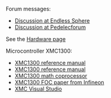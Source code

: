    
Forum messages:
* [Discussion at Endless Sphere](https://endless-sphere.com/forums/posting.php?mode=quote&f=30&p=1650367#pr1650367)  
* [Discussion at Pedelecforum](https://www.pedelecforum.de/forum/index.php?threads/neue-tsdz2-controller-open-source.86546)

See the [Hardware page](Documentation/hardware.md)

Microcontroller XMC1300:
* [XMC1300 reference manual](Documentation/XMC1300_datasheet.pdf)
* [XMC1300 reference manual](Documentation/XMC1300_reference_manual.pdf)
* [XMC1300 math coprocessor](Documentation/Infineon-IP_MATH_XMC1000-TR-v01_02-EN.pdf)
* [XMC1300 FOC paper from Infineon](Documentation/Infineon-AP32370_PMSM_FOC_for_XMC1000-AN-v01_00-EN.pdf) 
* [XMC Visual Studio](https://visualgdb.com/tutorials/arm/infineon/)  

